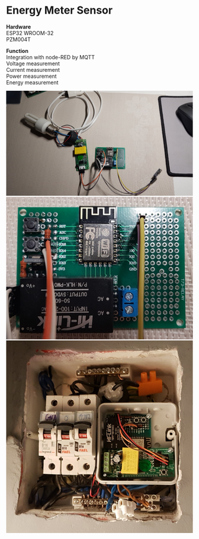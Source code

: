 # Energy Meter Sensor

**Hardware**<br />
ESP32 WROOM-32<br />
PZM004T<br />

**Function**<br />
Integration with node-RED by MQTT<br />
Voltage measurement<br />
Current measurement<br />
Power measurement<br />
Energy measurement<br />

![Main page](https://github.com/dwulkiewicz/EnergyMeterSensor/blob/master/hardware/Hardware_01.png)
![Details of the circuit](https://github.com/dwulkiewicz/EnergyMeterSensor/blob/master/hardware/Hardware_02.png)
![After instalation](https://github.com/dwulkiewicz/EnergyMeterSensor/blob/master/hardware/Hardware_03.png)
